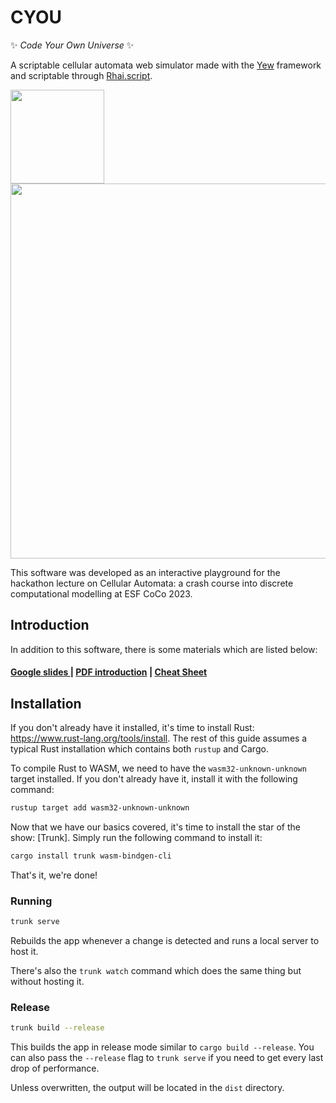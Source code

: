 # CYOU

✨ _Code Your Own Universe_ ✨

A scriptable cellular automata web simulator made with the [Yew](https://yew.rs/) framework and scriptable through [Rhai.script](https://rhai.rs/).

<div>
  <a href="https://yew.rs/" target="_blank"><img src="https://yew.rs/img/logo.png" width="150" /></a>
  <a href="https://rhai.rs" target="_blank"><img src="https://rhai.rs/book/images/logo/rhai-banner-transparent-colour.svg" width="600" /></a>
</div>

This software was developed as an interactive playground for the hackathon lecture on Cellular Automata: a crash course into discrete computational modelling at ESF CoCo 2023. 

## Introduction
In addition to this software, there is some materials which are listed below:

<h4>
    <a href="https://docs.google.com/presentation/d/1Y31du8gcAD8kWrL_U6nRaYtU3mEgcX4UPUYnpPxJFbE/edit?usp=sharing"> Google slides </a>
    <span> | </span>
    <a href="https://github.com/Ethancatepete/Cellular-Automata/blob/main/Cellular%20Automata.pdf"> PDF introduction</a>
    <span> | </span>
    <a href="https://gist.github.com/wylited/b8d605326cf30fd54b34f9576378b843">Cheat Sheet</a>   
  </h4>
</div>

## Installation

If you don't already have it installed, it's time to install Rust: <https://www.rust-lang.org/tools/install>.
The rest of this guide assumes a typical Rust installation which contains both `rustup` and Cargo.

To compile Rust to WASM, we need to have the `wasm32-unknown-unknown` target installed.
If you don't already have it, install it with the following command:

```bash
rustup target add wasm32-unknown-unknown
```

Now that we have our basics covered, it's time to install the star of the show: [Trunk].
Simply run the following command to install it:

```bash
cargo install trunk wasm-bindgen-cli
```

That's it, we're done!

### Running

```bash
trunk serve
```

Rebuilds the app whenever a change is detected and runs a local server to host it.

There's also the `trunk watch` command which does the same thing but without hosting it.

### Release

```bash
trunk build --release
```

This builds the app in release mode similar to `cargo build --release`.
You can also pass the `--release` flag to `trunk serve` if you need to get every last drop of performance.

Unless overwritten, the output will be located in the `dist` directory.
